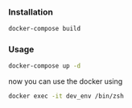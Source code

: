 ### Installation

```bash
docker-compose build
```

### Usage

```bash
docker-compose up -d
```

now you can use the docker using

```bash
docker exec -it dev_env /bin/zsh
```

